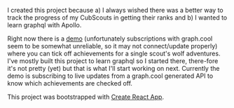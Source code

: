 I created this project because a) I always wished there was a better way to
track the progress of my CubScouts in getting their ranks and b) I wanted to
learn graphql with Apollo.

Right now there is a [demo](https://bobjohnbob.github.io/scouttracker/build/?id=cj54d5gqs6f4e0156y7x8tj0f) (unfortunately subscriptions with graph.cool seem to be somewhat unreliable, so it may not connect/update properly) where you can tick off achievements for a single scout's wolf adventures.  I've mostly built this project to learn graphql so I started there, there-fore it's not pretty (yet) but that is what I'll start working on next. Currently the demo is subscribing to live updates from a graph.cool generated API to know which achievements are checked off. 

This project was bootstrapped with [Create React App](https://github.com/facebookincubator/create-react-app).

